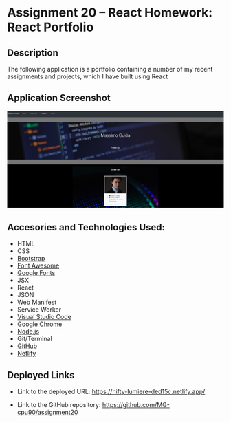 # Assignment 20 – React Homework: React Portfolio

## Description

The following application is a portfolio containing a number of my recent assignments and projects, which I have built using React

## Application Screenshot

![alt text](./public/img/assignment20-screenshot.png "Assignment 20 Screen Shot React Portfolio")

## Accesories and Technologies Used:
* HTML
* CSS
* [Bootstrap](https://getbootstrap.com/)
* [Font Awesome](https://fontawesome.com/)
* [Google Fonts](https://fonts.google.com/)
* JSX
* React
* JSON
* Web Manifest
* Service Worker
* [Visual Studio Code](https://code.visualstudio.com/)
* [Google Chrome](http://www.google.com/chrome)
* [Node.js](https://nodejs.org/en/)
* Git/Terminal
* [GitHub](https://github.com/)
* [Netlify](https://www.netlify.com/)

## Deployed Links
  
  * Link to the deployed URL: https://nifty-lumiere-ded15c.netlify.app/

  * Link to the GitHub repository: https://github.com/MG-cpu90/assignment20